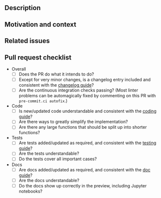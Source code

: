 <!--
Thank you for submitting a pull request (PR) to PlasmaPy — we really appreciate it!

Please include a descriptive title above (e.g., "Add function to calculate gyroradius") and fill out the relevant sections below.

Please feel free to chat with other contributors at: https://app.element.io/#/room/#plasmapy:openastronomy.org

We also have a contributor guide at: https://docs.plasmapy.org/en/latest/contributing/index.html
-->

## Description

<!-- Please summarize the changes here. -->



## Motivation and context

<!-- Please describe the reasons for making this pull request. This section may be skipped for minor changes. -->



## Related issues

<!-- Please link to any related issues and PRs. If this PR will fully resolve and issue, include text like "Closes #1542" so that the issue will be automatically closed when this PR is merged. -->

## Pull request checklist

<!-- The following checklist will be used by the code reviewer to help guide the code review process. Don't worry about it.-->

- Overall
  - [ ] Does the PR do what it intends to do?
  - [ ] Except for very minor changes, is a changelog entry included and consistent with the [changelog guide]?
  - [ ] Are the continuous integration checks passing? (Most linter problems can be automagically fixed by commenting on this PR with `pre-commit.ci autofix`.)
- Code
  - [ ] Is new/updated code understandable and consistent with the [coding guide]?
  - [ ] Are there ways to greatly simplify the implementation?
  - [ ] Are there any large functions that should be split up into shorter functions?
- Tests
  - [ ] Are tests added/updated as required, and consistent with the [testing guide]?
  - [ ] Are the tests understandable?
  - [ ] Do the tests cover all important cases?
- Docs
  - [ ] Are docs added/updated as required, and consistent with the [doc guide]?
  - [ ] Are the docs understandable?
  - [ ] Do the docs show up correctly in the preview, including Jupyter notebooks?

[changelog guide]: https://docs.plasmapy.org/en/latest/contributing/changelog_guide.html
[coding guide]: https://docs.plasmapy.org/en/latest/contributing/coding_guide.html
[doc guide]: https://docs.plasmapy.org/en/latest/contributing/doc_guide.html
[testing guide]: https://docs.plasmapy.org/en/latest/contributing/testing_guide.html
